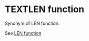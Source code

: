 # TEXTLEN function<a name="r_TEXTLEN"></a>

Synonym of LEN function\. 

See [LEN function](r_LEN.md)\. 